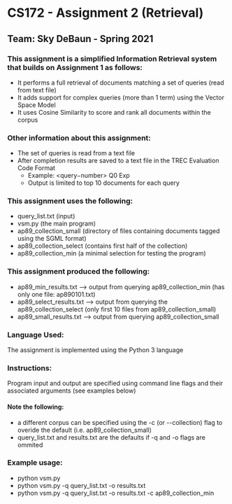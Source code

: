 # CS172 - Assignment 2 (Retrieval)   

## Team: Sky DeBaun - Spring 2021  


### This assignment is a simplified Information Retrieval system that builds on Assignment 1 as follows:  
   - It performs a full retrieval of documents matching a set of queries (read from text file)  
   - It adds support for complex queries (more than 1 term) using the Vector Space Model  
   - It uses Cosine Similarity to score and rank all documents within the corpus  
   

### Other information about this assignment:  
   - The set of queries is read from a text file  
   - After completion results are saved to a text file in the TREC Evaluation Code Format  
     - Example: <query−number> Q0 <docno> <rank> <score> Exp  
     - Output is limited to top 10 documents for each query

### This assignment uses the following:  
   - query_list.txt (input)   
   - vsm.py (the main program) 
   - ap89_collection_small (directory of files containing documents tagged using the SGML format)  
   - ap89_collection_select  (contains first half of the collection)
   - ap89_collection_min  (a minimal selection for testing the program)
   

### This assignment produced the following:
  - ap89_min_results.txt --> output from querying ap89_collection_min (has only one file: ap890101.txt) 
  - ap89_select_results.txt --> output from querying the ap89_collection_select (only first 10 files from ap89_collection_small)
  - ap89_small_results.txt --> output from querying ap89_collection_small
   
 

### Language Used:  
The assignment is implemented using the Python 3 language  

### Instructions:
Program input and output are specified using command line flags and their associated arguments (see examples below)

#### Note the following:
   - a different corpus can be specified using the -c (or --collection) flag to overide the default (i.e. ap89_collection_small)
   - query_list.txt and results.txt are the defaults if -q and -o flags are ommited

### Example usage: 
   - python vsm.py
   - python vsm.py -q query_list.txt -o results.txt     
   - python vsm.py -q query_list.txt -o results.txt -c ap89_collection_min  

